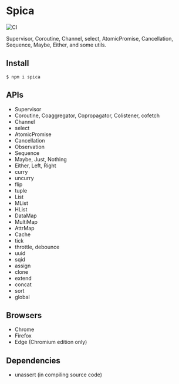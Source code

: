 # Spica

![CI](https://github.com/falsandtru/spica/workflows/CI/badge.svg)

Supervisor, Coroutine, Channel, select, AtomicPromise, Cancellation, Sequence, Maybe, Either, and some utils.

## Install

```
$ npm i spica
```

## APIs

- Supervisor
- Coroutine, Coaggregator, Copropagator, Colistener, cofetch
- Channel
- select
- AtomicPromise
- Cancellation
- Observation
- Sequence
- Maybe, Just, Nothing
- Either, Left, Right
- curry
- uncurry
- flip
- tuple
- List
- MList
- HList
- DataMap
- MultiMap
- AttrMap
- Cache
- tick
- throttle, debounce
- uuid
- sqid
- assign
- clone
- extend
- concat
- sort
- global

## Browsers

- Chrome
- Firefox
- Edge (Chromium edition only)

## Dependencies

- unassert (in compiling source code)
